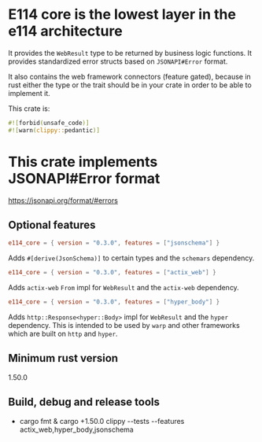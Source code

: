 # E114 core is the lowest layer in the e114 architecture
It provides the `WebResult` type to be returned by business logic functions.
It provides standardized error structs based on `JSONAPI#Error` format.

It also contains the web framework connectors (feature gated), because in rust either the type or the trait should be in your crate in order to be able to implement it.

This crate is:
```rust
#![forbid(unsafe_code)]
#![warn(clippy::pedantic)]
```

# This crate implements JSONAPI#Error format
https://jsonapi.org/format/#errors

## Optional features
```toml
e114_core = { version = "0.3.0", features = ["jsonschema"] }
```
Adds `#[derive(JsonSchema)]` to certain types and the `schemars` dependency.

```toml
e114_core = { version = "0.3.0", features = ["actix_web"] }
```
Adds `actix-web` `From` impl for `WebResult` and the `actix-web` dependency.

```toml
e114_core = { version = "0.3.0", features = ["hyper_body"] }
```
Adds `http::Response<hyper::Body>` impl for `WebResult` and the `hyper` dependency.
This is intended to be used by `warp` and other frameworks which are built on `http` and `hyper`.

## Minimum rust version
1.50.0

## Build, debug and release tools
- cargo fmt & cargo +1.50.0 clippy --tests --features actix_web,hyper_body,jsonschema
